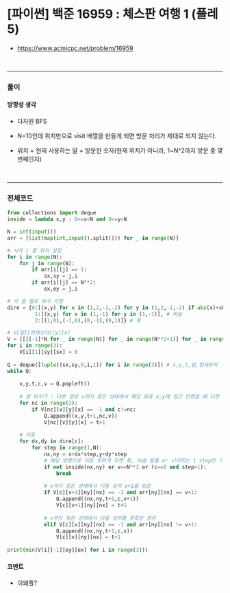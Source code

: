 # **\[파이썬\] 백준 16959 : 체스판 여행 1 (플레5)**
* https://www.acmicpc.net/problem/16959
<br>


---

### **풀이**

#### **방향성 생각**
* 다차원 BFS

* N=10인데 위치만으로 visit 배열을 만들게 되면 방문 처리가 제대로 되지 않는다.

* 위치 + 현재 사용하는 말 + 방문한 숫자(현재 위치가 아니라, 1~N^2까지 방문 중 몇번째인지)

<br>

---

### **전체코드**
```python
from collections import deque
inside = lambda x,y : 0<=x<N and 0<=y<N

N = int(input())
arr = [list(map(int,input().split())) for _ in range(N)]

# 시작 / 끝 위치 설정
for i in range(N):
    for j in range(N):
        if arr[i][j] == 1:
            sx,sy = j,i
        if arr[i][j] == N**2:
            ex,ey = j,i

# 각 말 별로 위치 지정
dire = {0:[(x,y) for x in (1,2,-1,-2) for y in (1,2,-1,-2) if abs(x)+abs(y)==3], # 나이트
         1:[(x,y) for x in (1,-1) for y in (1,-1)], # 비숍
         2:[(1,0),(-1,0),(0,-1),(0,1)]} # 룩

# V[말][현재숫자][y][x]
V = [[[[-1]*N for _ in range(N)] for _ in range(N**2+1)] for _ in range(3)]
for i in range(3):
    V[i][1][sy][sx] = 0
    
Q = deque([tuple((sx,sy,0,i,1)) for i in range(3)]) # x,y,t,말,현재숫자
while Q:
    
    x,y,t,c,v = Q.popleft()
    
    # 말 바꾸기 : 다른 말로 v까지 찾은 상태에서 해당 좌표 x,y에 접근 안했을 때 다른 말로 변경
    for nc in range(3):
        if V[nc][v][y][x] == -1 and c!=nc:
            Q.append((x,y,t+1,nc,v))
            V[nc][v][y][x] = t+1
        
    # 이동
    for dx,dy in dire[c]:
        for step in range(1,N):
            nx,ny = x+dx*step,y+dy*step
            # 해당 방향으로 이동 못하게 되면 룩, 비숍 탈출 or 나이트는 1 step만 가능
            if not inside(nx,ny) or v==N**2 or (c==0 and step>1):
                break
            
            # v까지 찾은 상태에서 다음 숫자 v+1을 방문
            if V[c][v+1][ny][nx] == -1 and arr[ny][nx] == v+1:
                Q.append((nx,ny,t+1,c,v+1))
                V[c][v+1][ny][nx] = t+1
            
            # v까지 찾은 상태에서 다음 숫자를 못찾은 경우
            elif V[c][v][ny][nx] == -1 and arr[ny][nx] != v+1:
                Q.append((nx,ny,t+1,c,v))
                V[c][v][ny][nx] = t+1
                    
print(min(V[i][-1][ey][ex] for i in range(3)))
```

#### **코멘트**

* 이왜플?